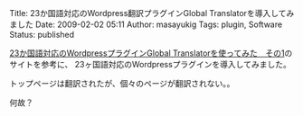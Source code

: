 Title: 23か国語対応のWordpress翻訳プラグインGlobal Translatorを導入してみました
Date: 2009-02-02 05:11
Author: masayukig
Tags: plugin, Software
Status: published

[23か国語対応のWordpressプラグインGlobal
Translatorを使ってみた　その1](http://haaya.net/1333)のサイトを参考に、
23ヶ国語対応のWordpressプラグインを導入してみました。

トップページは翻訳されたが、個々のページが翻訳されない。。

何故？
